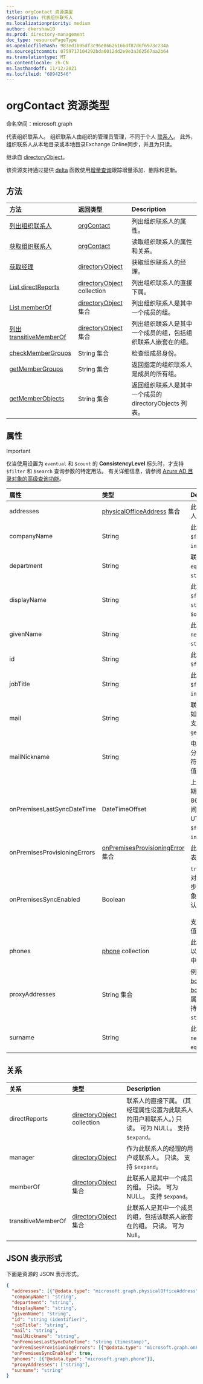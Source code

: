 ```yaml
---
title: orgContact 资源类型
description: 代表组织联系人
ms.localizationpriority: medium
author: dkershaw10
ms.prod: directory-management
doc_type: resourcePageType
ms.openlocfilehash: 983ed1b95df3c96e86626166df87d6f6973c234a
ms.sourcegitcommit: 0759717104292bda6012dd2e9e3a362567aa2b64
ms.translationtype: MT
ms.contentlocale: zh-CN
ms.lasthandoff: 11/12/2021
ms.locfileid: "60942546"
---
```

# <a name="orgcontact-resource-type"></a>orgContact 资源类型

命名空间：microsoft.graph

代表组织联系人。 组织联系人由组织的管理员管理，不同于个人 [联系人](contact.md)。 此外，组织联系人从本地目录或本地目录Exchange Online同步，并且为只读。

继承自 [directoryObject](directoryobject.md)。

该资源支持通过提供 [delta](../api/orgcontact-delta.md) 函数使用[增量查询](/graph/delta-query-overview)跟踪增量添加、删除和更新。

## <a name="methods"></a>方法

| 方法                                                                  | 返回类型                                      | Description                                                                                                                 |
|:------------------------------------------------------------------------|:-------------------------------------------------|:----------------------------------------------------------------------------------------------------------------------------|
| [列出组织联系人](../api/orgcontact-list.md)               | [orgContact](orgcontact.md)                      | 列出组织联系人的属性。                                                                                 |
| [获取组织联系人](../api/orgcontact-get.md)                  | [orgContact](orgcontact.md)                      | 读取组织联系人的属性和关系。                                                             |
| [获取经理](../api/orgcontact-get-manager.md)                         | [directoryObject](directoryobject.md)            | 获取组织联系人的经理。                                                                                   |
| [List directReports](../api/orgcontact-list-directreports.md)           | [directoryObject](directoryobject.md) collection | 列出组织联系人的直接下属。                                                                           |
| [List memberOf](../api/orgcontact-list-memberof.md)                     | [directoryObject](directoryobject.md) 集合 | 列出组织联系人是其中一个成员的组。                                                                   |
| [列出 transitiveMemberOf](../api/orgcontact-list-transitivememberof.md) | [directoryObject](directoryobject.md) 集合 | 列出组织联系人是其中一个成员的组，包括组织联系人嵌套在的组。 |
| [checkMemberGroups](../api/orgcontact-checkmembergroups.md)             | String 集合                                | 检查组成员身份。                                                                                                 |
| [getMemberGroups](../api/orgcontact-getmembergroups.md)                 | String 集合                                | 返回指定的组织联系人是成员的所有组。                                             |
| [getMemberObjects](../api/orgcontact-getmemberobjects.md)               | String 集合                                | 返回组织联系人是其中一个成员的 directoryObjects 列表。                                               |

## <a name="properties"></a>属性

> [!IMPORTANT]
> 仅当使用设置为 `eventual` 和 `$count` 的 **ConsistencyLevel** 标头时，才支持 `$filter` 和 `$search` 查询参数的特定用法。 有关详细信息，请参阅 [Azure AD 目录对象的高级查询功能](/graph/aad-advanced-queries)。

| 属性                     | 类型                                                                     | Description                                                                                                                                                                                                                                                                                                                        |
|:-----------------------------|:-------------------------------------------------------------------------|:-----------------------------------------------------------------------------------------------------------------------------------------------------------------------------------------------------------------------------------------------------------------------------------------------------------------------------------|
| addresses                    | [physicalOfficeAddress](physicalofficeaddress.md) 集合             | 此组织联系人的邮寄地址。 目前，联系人只能有一个物理地址。                                                                                                                                                                                                                            |
| companyName                  | String                                                                   | 此组织联系人所属的公司的名称。  支持 `$filter` `eq` `ne` (、、、、、 和 值 `NOT` `ge` `le` `in` `startsWith` `eq` `null`) 。                                                                                                                                                                                          |
| department                   | String                                                                   | 联系人工作部门的名称。  支持 `$filter` `eq` `ne` (、、、、、 和 值 `NOT` `ge` `le` `in` `startsWith` `eq` `null`) 。                                                                                                                                                                                                   |
| displayName                  | String                                                                   | 此组织联系人的显示名称。 支持 `$filter` `eq` `ne` `NOT` (、、、、、) `ge` `le` `in` `startsWith` `eq` `null` 值 `$search` `$orderBy` 。                                                                                                                                                                                   |
| givenName                    | String                                                                   | 此组织联系人的名字。 支持 `$filter` `eq` `ne` (、、、、、 和 值 `NOT` `ge` `le` `in` `startsWith` `eq` `null`) 。                                                                                                                                                                                                                |
| id                           | String                                                                   | 此组织联系人的唯一标识符。  支持 `$filter`（`eq`、`ne`、`NOT`、`in`）。                                                                                                                                                                                                                                  |
| jobTitle                     | String                                                                   | 此组织联系人的工作职务。 支持 `$filter` `eq` `ne` (、、、、、 和 值 `NOT` `ge` `le` `in` `startsWith` `eq` `null`) 。                                                                                                                                                                                                                 |
| mail                         | String                                                                   | 联系人的 SMTP 地址，例如"jeff@contoso.onmicrosoft.com"。 支持 `$filter` `eq` `ne` (、、、、、 和 值 `NOT` `ge` `le` `in` `startsWith` `eq` `null`) 。                                                                                                                                                                             |
| mailNickname                 | String                                                                   | 电子邮件别名 (电子邮件地址的一部分，在此组织联系人的 @ 符号) 等待@ 符号。 支持 `$filter` `eq` `ne` (、、、、、 和 值 `NOT` `ge` `le` `in` `startsWith` `eq` `null`) 。                                                                                                                                                           |
| onPremisesLastSyncDateTime   | DateTimeOffset                                                           | 上次从本地 AD 同步此组织联系人的日期和时间。 此日期和时间信息使用 ISO 8601 格式，并且始终采用 UTC 时间。 例如，2014 年 1 月 1 日午夜 UTC 为 `2014-01-01T00:00:00Z`。 支持 `$filter` （`eq`、 `ne`、 `NOT`、 `ge`、 `le`、 `in`）。                             |
| onPremisesProvisioningErrors | [onPremisesProvisioningError](onpremisesprovisioningerror.md) 集合 | 此组织联系人的任何同步设置错误的列表。 支持 `$filter`（`eq`、`NOT`）。                                                                                                                                                                                                                 |
| onPremisesSyncEnabled        | Boolean                                                                  | `true`如果此对象从本地目录同步;如果此对象最初从本地目录同步，但不再同步，现在在 Exchange 中主控;如果此对象从未从本地目录同步 (`false` `null` 默认) 。 <br/> <br/> 支持 `$filter` `eq` `ne` `NOT` (、、、和 `in` `eq` 值 `null`) 。 |
| phones                       | [phone](phone.md) collection                                             | 此组织联系人的电话列表。 电话类型可以是移动、商业和 businessFax。 集合中只能存在每种类型中的一种。                                                                                                                                                                 |
| proxyAddresses               | String 集合                                                        | 例如："SMTP： bob@contoso.com"、"smtp： bob@sales.contoso.com"。 需要多值属性筛选器表达式的 **any** 运算符。 支持 `$filter`（`eq`、`NOT`、`ge`、`le`、`startsWith`）。                                                                                                               |
| surname                      | String                                                                   | 此组织联系人的姓氏。 支持 `$filter` `eq` `ne` (、、、、、 和 `NOT` `ge` `le` `in` `startsWith` `eq` 值 `null`) 。                                                                                                                                                                                                                 |

## <a name="relationships"></a>关系

| 关系       | 类型                                             | Description                                                                                                                                            |
|:-------------------|:-------------------------------------------------|:-------------------------------------------------------------------------------------------------------------------------------------------------------|
| directReports      | [directoryObject](directoryobject.md) collection | 联系人的直接下属。  (其经理属性设置为此联系人的用户和联系人。) 只读。 可为 NULL。 支持 `$expand`。 |
| manager            | [directoryObject](directoryobject.md)            | 作为此联系人的经理的用户或联系人。 只读。 支持 `$expand`。                                                                     |
| memberOf           | [directoryObject](directoryobject.md) 集合 | 此联系人是其中一个成员的组。 只读。 可为 NULL。 支持 `$expand`。                                                                      |
| transitiveMemberOf | [directoryObject](directoryobject.md) 集合 | 此联系人是其中一个成员的组，包括该联系人嵌套在的组。 只读。 可为 Null。                                       |

## <a name="json-representation"></a>JSON 表示形式

下面是资源的 JSON 表示形式。

<!-- {
  "blockType": "resource",
  "optionalProperties": [
    "directReports",
    "manager",
    "memberOf"
  ],
  "keyProperty": "id",
  "baseType":"microsoft.graph.entity",
  "@odata.type": "microsoft.graph.orgcontact"
}-->

```json
{
  "addresses": [{"@odata.type": "microsoft.graph.physicalOfficeAddress"}],
  "companyName": "string",
  "department": "string",
  "displayName": "string",
  "givenName": "string",
  "id": "string (identifier)",
  "jobTitle": "string",
  "mail": "string",
  "mailNickname": "string",
  "onPremisesLastSyncDateTime": "string (timestamp)",
  "onPremisesProvisioningErrors": [{"@odata.type": "microsoft.graph.onPremisesProvisioningError"}],
  "onPremisesSyncEnabled": true,
  "phones": [{"@odata.type": "microsoft.graph.phone"}],
  "proxyAddresses": ["string"],
  "surname": "string"
}
```

<!-- uuid: 8fcb5dbc-d5aa-4681-8e31-b001d5168d79
2015-10-25 14:57:30 UTC -->
<!--
{
  "type": "#page.annotation",
  "description": "orgContact resource",
  "keywords": "",
  "section": "documentation",
  "tocPath": "",
  "suppressions": []
}
-->


